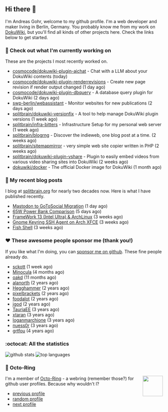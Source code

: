 ## Hi there :wave:

I'm Andreas Gohr, welcome to my github profile. I'm a web developer and maker living in Berlin, Germany. You probably know me from my work on [DokuWiki](https://github.com/dokuwiki/dokuwiki), but you'll find all kinds of other projects here. Check the links below to get started.

### :hammer: Check out what I'm currently working on

These are the projects I most recently worked on.


- [cosmocode/dokuwiki-plugin-aichat](https://github.com/cosmocode/dokuwiki-plugin-aichat) - Chat with a LLM about your DokuWiki contents (today)
- [cosmocode/dokuwiki-plugin-renderrevisions](https://github.com/cosmocode/dokuwiki-plugin-renderrevisions) - Create new page revision if render output changed (1 day ago)
- [cosmocode/dokuwiki-plugin-dbquery](https://github.com/cosmocode/dokuwiki-plugin-dbquery) - A database query plugin for DokuWiki (2 days ago)
- [swp-berlin/webassistant](https://github.com/swp-berlin/webassistant) - Monitor websites for new publications (2 days ago)
- [splitbrain/dokuwiki-versionfix](https://github.com/splitbrain/dokuwiki-versionfix) - A tool to help manage DokuWiki plugin versions (1 week ago)
- [splitbrain/infra-bitters](https://github.com/splitbrain/infra-bitters) - Infrastructure Setup for my personal web server (1 week ago)
- [splitbrain/blogrng](https://github.com/splitbrain/blogrng) - Discover the indieweb, one blog post at a time. (2 weeks ago)
- [splitbrain/sitemapmirror](https://github.com/splitbrain/sitemapmirror) - very simple web site copier written in PHP (2 weeks ago)
- [splitbrain/dokuwiki-plugin-vshare](https://github.com/splitbrain/dokuwiki-plugin-vshare) - Plugin to easily embed videos from various video sharing sites into DokuWiki (2 weeks ago)
- [dokuwiki/docker](https://github.com/dokuwiki/docker) - The official Docker image for DokuWiki (1 month ago)

### :scroll: My recent blog posts

I blog at [splitbrain.org](https://www.splitbrain.org) for nearly two decades now. Here is what I have published recently.


- [Mastodon to GoToSocial Migration](https://www.splitbrain.org/blog/2025-03/12-mastodon_to_gotosocial_migration) (1 day ago)
- [65W Power Bank Comparison](https://www.splitbrain.org/blog/2025-03/08-65w_power_bank_comparison) (5 days ago)
- [FrameWork 13 (Intel Ultra) &amp; ArchLinux](https://www.splitbrain.org/blog/2025-02/17-framework_13_intel_core_ultra_archlinux) (3 weeks ago)
- [Gnome Keyring SSH Agent on Arch XFCE](https://www.splitbrain.org/blog/2025-02/19-gnome_keyring_ssh_agent_archlinux_xfce) (3 weeks ago)
- [Fish Shell](https://www.splitbrain.org/blog/2025-02/16-fish_shell) (3 weeks ago)

### :hearts:️ These awesome people sponsor me (thank you!)

If you like what I'm doing, you can [sponsor me on github](https://github.com/sponsors/splitbrain). These fine people already do.


- [sckott](https://github.com/sckott) (1 week ago)
- [Minocula](https://github.com/Minocula) (4 months ago)
- [oakd](https://github.com/oakd) (11 months ago)
- [alanorth](https://github.com/alanorth) (2 years ago)
- [Hegghammer](https://github.com/Hegghammer) (2 years ago)
- [pixelbrackets](https://github.com/pixelbrackets) (2 years ago)
- [foodalot](https://github.com/foodalot) (2 years ago)
- [jgod](https://github.com/jgod) (2 years ago)
- [TauriaEE](https://github.com/TauriaEE) (3 years ago)
- [xtaran](https://github.com/xtaran) (3 years ago)
- [loganmarchione](https://github.com/loganmarchione) (3 years ago)
- [nuess0r](https://github.com/nuess0r) (3 years ago)
- [grtfou](https://github.com/grtfou) (4 years ago)

### :octocat: All the statistics

 ![github stats](https://github-readme-stats.vercel.app/api?username=splitbrain&show_icons=true&hide_title=true)
![top languages](https://github-readme-stats.vercel.app/api/top-langs/?username=splitbrain&layout=compact)


### :octopus: Octo-Ring

<img width="64" height="65" src="https://octo-ring.com/static/img/octo.png" align="right" alt="">

I'm a member of [Octo-Ring](https://octo-ring.com/) - a webring (remember those?) for github user profiles. Because why wouldn't I? 

* [previous profile](https://octo-ring.com/p/splitbrain/prev)
* [random profile](https://octo-ring.com/p/splitbrain/random)
* [next profile](https://octo-ring.com/p/splitbrain/next)

